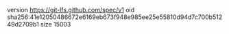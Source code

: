 version https://git-lfs.github.com/spec/v1
oid sha256:41e12050486672e6169eb673f948e985ee25e55810d94d7c700b51249d2709b1
size 15003
